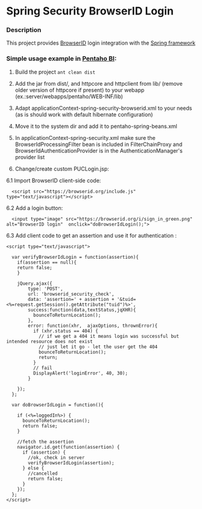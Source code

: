 Spring Security BrowserID Login
===============================

### Description

This project provides [BrowserID](http://browserid.org) login integration with the [Spring framework](http://www.springsource.org)

### Simple usage example in [Pentaho BI](http://community.pentaho.com):

1. Build the project
    `ant clean dist`

2. Add the jar from dist/, and httpcore and httpclient from lib/ (remove older version of httpcore if present) to your webapp (ex.:server/webapps/pentaho/WEB-INF/lib)

3. Adapt applicationContext-spring-security-browserid.xml to your needs (as is should work with default hibernate configuration)

4. Move it to the system dir and add it to pentaho-spring-beans.xml

5. In applicationContext-spring-security.xml make sure the BrowserIdProcessingFilter bean is included in FilterChainProxy and BrowserIdAuthenticationProvider is in the AuthenticationManager's provider list

6. Change/create custom PUCLogin.jsp:

6.1 Import BrowserID client-side code:

      <script src="https://browserid.org/include.js" type="text/javascript"></script>

6.2 Add a login button:

      <input type="image" src="https://browserid.org/i/sign_in_green.png" alt="BrowserID login"  onclick="doBrowserIdLogin();">

6.3 Add client code to get an assertion and use it for authentication :

    <script type="text/javascript">

      var verifyBrowserIdLogin = function(assertion){
        if(assertion == null){
        return false;
        }
        
        jQuery.ajax({
            type: 'POST',
            url: 'browserid_security_check',
            data: 'assertion=' + assertion + '&tuid=<%=request.getSession().getAttribute("tuid")%>',
            success:function(data,textStatus,jqXHR){
              bounceToReturnLocation();
            },
            error: function(xhr,  ajaxOptions, thrownError){
              if (xhr.status == 404) {
                // if we get a 404 it means login was successful but intended resource does not exist
                // just let it go - let the user get the 404
                bounceToReturnLocation();
                return;
              }
              // fail
              DisplayAlert('loginError', 40, 30);
            }
            
        });
      };

      var doBrowserIdLogin = function(){

        if (<%=loggedIn%>) {
          bounceToReturnLocation();
          return false;
        }
        
        //fetch the assertion
        navigator.id.get(function(assertion) {
          if (assertion) {
            //ok, check in server  
            verifyBrowserIdLogin(assertion);
          } else {
            //cancelled
            return false;
          }
        });
      };
    </script>